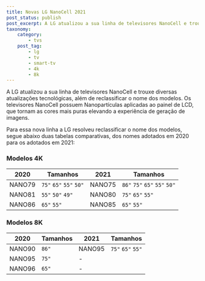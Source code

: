 ```yaml
---
title: Novas LG NanoCell 2021
post_status: publish
post_excerpt: A LG atualizou a sua linha de televisores NanoCell e trouxe diversas atualizações tecnológicas, além de reclassificar o nome dos modelos.
taxonomy:  
    category:
        - tvs
    post_tag:
        - lg
        - tv
        - smart-tv
        - 4k
        - 8k
---
```


A LG atualizou a sua linha de televisores NanoCell e trouxe diversas atualizações tecnológicas, além de reclassificar o nome dos modelos. Os televisores NanoCell possuem Nanopartículas aplicadas ao painel de LCD, que tornam as cores mais puras elevando a experiência de geração de imagens.

Para essa nova linha a LG resolveu reclassificar o nome dos modelos, segue abaixo duas tabelas comparativas, dos nomes adotados em 2020 para os adotados em 2021:

### Modelos 4K

|  2020  | Tamanhos                |  2021  | Tamanhos                      |
| :----: | ----------------------- | :----: | ----------------------------- |
| NANO79 | `75"` `65"` `55"` `50"` | NANO75 | `86"` `75"` `65"` `55"` `50"` |
| NANO81 | `55"` `50"` `49"`       | NANO80 | `75"` `65"` `55"`             |
| NANO86 | `65"` `55"`             | NANO85 | `65"` `55"`                   |

### Modelos 8K

| 2020   | Tamanhos | 2021   | Tamanhos          |
| ------ | -------- | ------ | ----------------- |
| NANO90 | `86"`    | NANO95 | `75"` `65"` `55"` |
| NANO95 | `75"`    | -      |                   |
| NANO96 | `65"`    | -      |                   |

